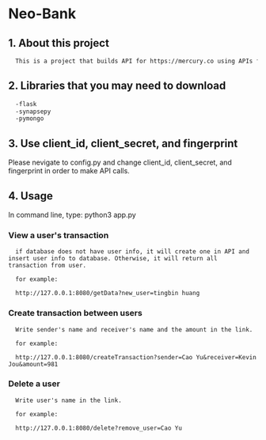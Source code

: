 # Neo-Bank

## 1. About this project 

  ```sh
    This is a project that builds API for https://mercury.co using APIs from SynapseFi. The stack is built in Python, MongoDB, and APIs is RESTful with full use of POST,PATCH,GET, and DELETE. 
  ```

## 2. Libraries that you may need to download
  ```sh
    -flask 
    -synapsepy
    -pymongo 
  ```
## 3. Use client_id, client_secret, and fingerprint 

  Please nevigate to config.py and change client_id, client_secret, and fingerprint in order to make API calls.

## 4. Usage

  In command line, type: python3 app.py

  ### View a user's transaction 
    
      if database does not have user info, it will create one in API and insert user info to database. Otherwise, it will return all transaction from user.

      for example: 

      http://127.0.0.1:8080/getData?new_user=tingbin huang
    

  ### Create transaction between users

      Write sender's name and receiver's name and the amount in the link.

      for example:

      http://127.0.0.1:8080/createTransaction?sender=Cao Yu&receiver=Kevin Jou&amount=981

  ### Delete a user 

      Write user's name in the link.

      for example: 

      http://127.0.0.1:8080/delete?remove_user=Cao Yu 
